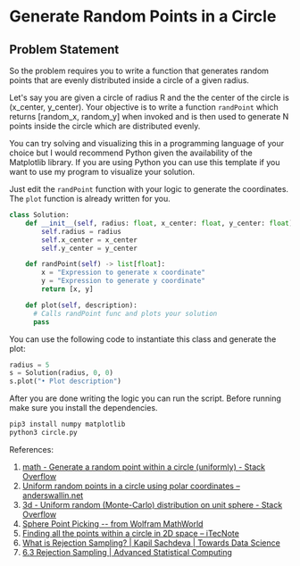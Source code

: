 # Generate Random Points in a Circle

## Problem Statement

So the problem requires you to write a function that generates random points that are evenly distributed inside a circle of a given radius.

Let's say you are given a circle of radius R and the the center of the circle is (x_center, y_center). Your objective is to write a function `randPoint` which
returns [random_x, random_y] when invoked and is then used to generate N points inside the circle which are distributed evenly.

You can try solving and visualizing this in a programming language of your choice but I would recommend Python given the availability of the Matplotlib library.
If you are using Python you can use this template if you want to use my program to visualize your solution.

Just edit the `randPoint` function with your logic to generate the coordinates. The `plot` function is already written for you.

```python
class Solution:
    def __init__(self, radius: float, x_center: float, y_center: float):
        self.radius = radius
        self.x_center = x_center
        self.y_center = y_center

    def randPoint(self) -> list[float]:
        x = "Expression to generate x coordinate"
        y = "Expression to generate y coordinate"
        return [x, y]

    def plot(self, description):
      # Calls randPoint func and plots your solution
      pass
```

You can use the following code to instantiate this class and generate the plot:

```python
radius = 5
s = Solution(radius, 0, 0)
s.plot("• Plot description")
```

After you are done writing the logic you can run the script. Before running make sure you install the dependencies.

```bash
pip3 install numpy matplotlib
python3 circle.py
```

References:

1. [math - Generate a random point within a circle (uniformly) - Stack Overflow](https://stackoverflow.com/questions/5837572/generate-a-random-point-within-a-circle-uniformly)
2. [Uniform random points in a circle using polar coordinates – anderswallin.net](https://www.anderswallin.net/2009/05/uniform-random-points-in-a-circle-using-polar-coordinates/)
3. [3d - Uniform random (Monte-Carlo) distribution on unit sphere - Stack Overflow](https://stackoverflow.com/questions/1841014/uniform-random-monte-carlo-distribution-on-unit-sphere)
4. [Sphere Point Picking -- from Wolfram MathWorld](https://mathworld.wolfram.com/SpherePointPicking.html)
5. [Finding all the points within a circle in 2D space – iTecNote](https://itecnote.com/tecnote/r-finding-all-the-points-within-a-circle-in-2d-space/)
6. [What is Rejection Sampling? | Kapil Sachdeva | Towards Data Science](https://towardsdatascience.com/what-is-rejection-sampling-1f6aff92330d)
7. [6.3 Rejection Sampling | Advanced Statistical Computing](https://bookdown.org/rdpeng/advstatcomp/rejection-sampling.html)
